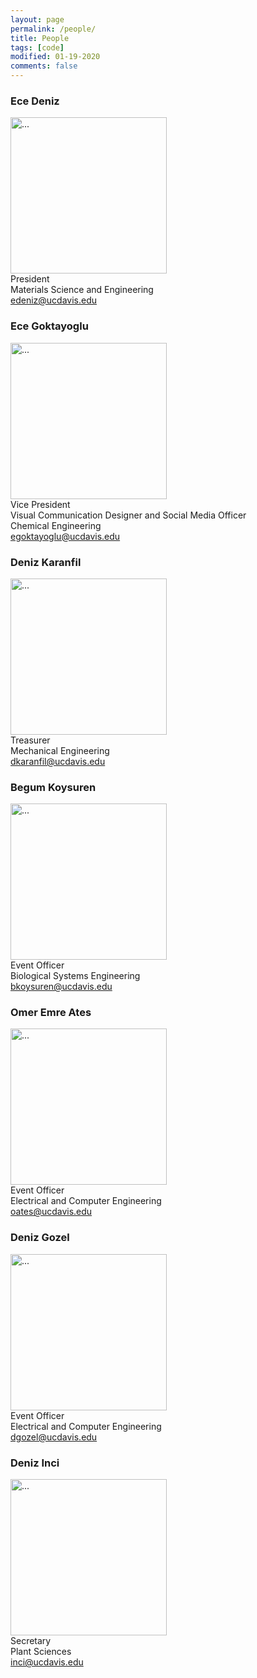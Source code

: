```yaml
---
layout: page
permalink: /people/
title: People
tags: [code]
modified: 01-19-2020
comments: false
---
```


### Ece Deniz
<img align="middle" width="250" src="{{ site.url }}/images/EceDeniz.jpg" alt="..."> <br/>
President <br/>
Materials Science and Engineering <br/>
edeniz@ucdavis.edu <br/>
                                                                                                                                            
### Ece Goktayoglu 
<img align="middle" width="250" src="{{ site.url }}/images/Ece.jpg" alt="..."> <br/>
Vice President <br/>
Visual Communication Designer and Social Media Officer <br/>
Chemical Engineering <br/>
egoktayoglu@ucdavis.edu <br/>
                                                                                    
### Deniz Karanfil
<img align="middle" width="250" src="{{ site.url }}/images/karanfil.jpg" alt="..."> <br/>
Treasurer <br/>
Mechanical Engineering <br/>
dkaranfil@ucdavis.edu <br/>                                                                        

### Begum Koysuren
<img align="middle" width="250" src="{{ site.url }}/images/begum.jpg" alt="..."> <br/>
Event Officer <br/>
Biological Systems Engineering <br/>
bkoysuren@ucdavis.edu <br/>

### Omer Emre Ates
<img align="middle" width="250" src="{{ site.url }}/images/Omer.jpg" alt="..."> <br/>
Event Officer <br/>
Electrical and Computer Engineering <br/>
oates@ucdavis.edu <br/>

### Deniz Gozel
<img align="middle" width="250" src="{{ site.url }}/images/denizgozel.jpg" alt="..."> <br/>
Event Officer <br/>
Electrical and Computer Engineering <br/>
dgozel@ucdavis.edu <br/>

### Deniz Inci
<img align="middle" width="250" src="{{ site.url }}/images/denizinci.jpg" alt="..."> <br/>
Secretary <br/>
Plant Sciences <br/>
inci@ucdavis.edu <br/>
                                                                                 
